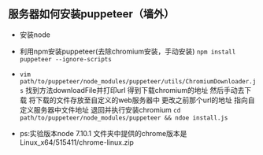 ## 服务器如何安装puppeteer（墙外）

+ 安装node

+ 利用npm安装puppeteer(去除chromium安装，手动安装) 
  `npm install puppeteer --ignore-scripts`
  
+ `vim path/to/puppeteer/node_modules/puppeteer/utils/ChromiumDownloader.js` 找到方法downloadFile并打印url 得到下载chromium的地址 然后手动去下载 将下载的文件存放至自定义的web服务器中 更改之前那个url的地址 指向自定义服务器中文件地址 退回并执行安装chromium  `cd path/to/puppeteer/node_modules/puppeteer && ndoe install.js`

+ ps:实验版本node 7.10.1 文件夹中提供的chrome版本是Linux_x64/515411/chrome-linux.zip 


